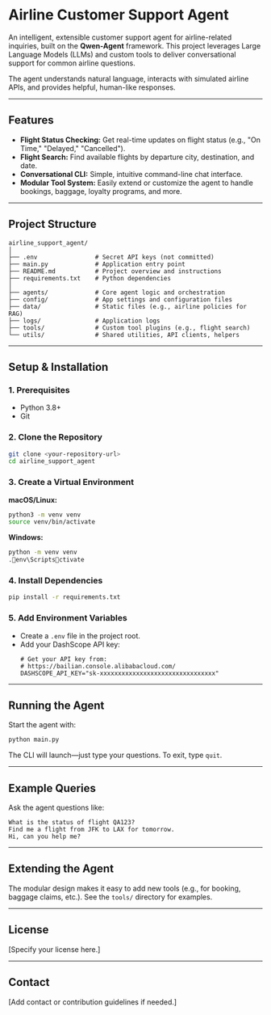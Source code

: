 
# Airline Customer Support Agent

An intelligent, extensible customer support agent for airline-related inquiries, built on the **Qwen-Agent** framework. This project leverages Large Language Models (LLMs) and custom tools to deliver conversational support for common airline questions.

The agent understands natural language, interacts with simulated airline APIs, and provides helpful, human-like responses.

---

## Features

- **Flight Status Checking:** Get real-time updates on flight status (e.g., "On Time," "Delayed," "Cancelled").
- **Flight Search:** Find available flights by departure city, destination, and date.
- **Conversational CLI:** Simple, intuitive command-line chat interface.
- **Modular Tool System:** Easily extend or customize the agent to handle bookings, baggage, loyalty programs, and more.

---

## Project Structure

```
airline_support_agent/
│
├── .env                # Secret API keys (not committed)
├── main.py             # Application entry point
├── README.md           # Project overview and instructions
├── requirements.txt    # Python dependencies
│
├── agents/             # Core agent logic and orchestration
├── config/             # App settings and configuration files
├── data/               # Static files (e.g., airline policies for RAG)
├── logs/               # Application logs
├── tools/              # Custom tool plugins (e.g., flight search)
└── utils/              # Shared utilities, API clients, helpers
```

---

## Setup & Installation

### 1. Prerequisites

- Python 3.8+
- Git

### 2. Clone the Repository

```bash
git clone <your-repository-url>
cd airline_support_agent
```

### 3. Create a Virtual Environment

**macOS/Linux:**
```bash
python3 -m venv venv
source venv/bin/activate
```
**Windows:**
```bash
python -m venv venv
.env\Scriptsctivate
```

### 4. Install Dependencies

```bash
pip install -r requirements.txt
```

### 5. Add Environment Variables

- Create a `.env` file in the project root.
- Add your DashScope API key:
    ```env
    # Get your API key from:
    # https://bailian.console.alibabacloud.com/
    DASHSCOPE_API_KEY="sk-xxxxxxxxxxxxxxxxxxxxxxxxxxxxxxxx"
    ```

---

## Running the Agent

Start the agent with:

```bash
python main.py
```

The CLI will launch—just type your questions. To exit, type `quit`.

---

## Example Queries

Ask the agent questions like:

```
What is the status of flight QA123?
Find me a flight from JFK to LAX for tomorrow.
Hi, can you help me?
```

---

## Extending the Agent

The modular design makes it easy to add new tools (e.g., for booking, baggage claims, etc.). See the `tools/` directory for examples.

---

## License

[Specify your license here.]

---

## Contact

[Add contact or contribution guidelines if needed.]
